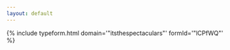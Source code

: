 ```yaml
---
layout: default
---
```


{% include typeform.html domain='"itsthespectaculars"' formId='"lCPfWQ"' %}
